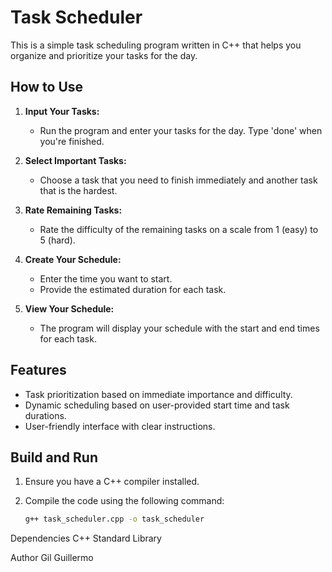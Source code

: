 # Task Scheduler

This is a simple task scheduling program written in C++ that helps you organize and prioritize your tasks for the day.

## How to Use

1. **Input Your Tasks:**
   - Run the program and enter your tasks for the day. Type 'done' when you're finished.

2. **Select Important Tasks:**
   - Choose a task that you need to finish immediately and another task that is the hardest.

3. **Rate Remaining Tasks:**
   - Rate the difficulty of the remaining tasks on a scale from 1 (easy) to 5 (hard).

4. **Create Your Schedule:**
   - Enter the time you want to start.
   - Provide the estimated duration for each task.

5. **View Your Schedule:**
   - The program will display your schedule with the start and end times for each task.

## Features

- Task prioritization based on immediate importance and difficulty.
- Dynamic scheduling based on user-provided start time and task durations.
- User-friendly interface with clear instructions.

## Build and Run

1. Ensure you have a C++ compiler installed.

2. Compile the code using the following command:
   ```bash
   g++ task_scheduler.cpp -o task_scheduler

Dependencies
C++ Standard Library

Author
Gil Guillermo
